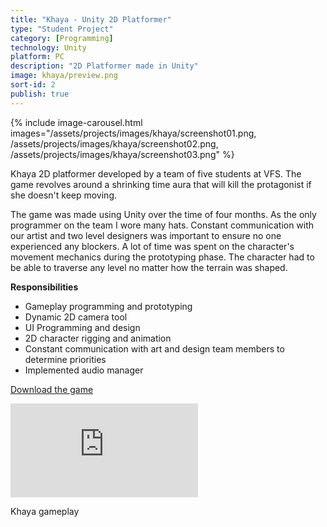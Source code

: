 ```yaml
---
title: "Khaya - Unity 2D Platformer"
type: "Student Project"
category: [Programming]
technology: Unity
platform: PC
description: "2D Platformer made in Unity"
image: khaya/preview.png
sort-id: 2
publish: true
---
```


{% include image-carousel.html 
	images="/assets/projects/images/khaya/screenshot01.png,
	/assets/projects/images/khaya/screenshot02.png,
	/assets/projects/images/khaya/screenshot03.png"
%}  

<p>
Khaya 2D platformer developed by a team of five students at VFS. The game revolves around a shrinking time aura that will kill the protagonist if she doesn't keep moving. 

The game was made using Unity over the time of four months. As the only programmer on the team I wore many hats. Constant communication with our artist and two level designers was important to ensure no one experienced any blockers. 
A lot of time was spent on the character's movement mechanics during the prototyping phase. The character had to be able to traverse any level no matter how the terrain was shaped.  

</p>

**Responsibilities**

* Gameplay programming and prototyping 
* Dynamic 2D camera tool
* UI Programming and design
* 2D character rigging and animation
* Constant communication with art and design team members to determine priorities
* Implemented audio manager

<a href="https://bit.ly/khayagame">Download the game</a>


<p>
    <div class="inline-image" style="display: block;"><div class="video-container">
        <iframe src="https://www.youtube.com/embed/8SxjkDlYvEk" frameborder="0"></iframe>
        </div>      
        <p>Khaya gameplay</p>
    </div>
</p>